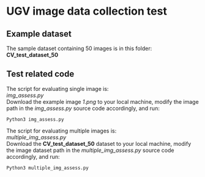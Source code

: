 # UGV image data collection test 

## Example dataset
The sample dataset containing 50 images is in this folder:\
**CV_test_dataset_50**

## Test related code
The script for evaluating single image is:\
*img_assess.py* \
 Download the example image *1.png* to your local machine, modify the image path in the *img_assess.py* source code accordingly, and run: 
```
Python3 img_assess.py
```
The script for evaluating multiple images is:\
*multiple_img_assess.py* \
Download the **CV_test_dataset_50** dataset to your local machine, modify the image dataset path in the *multiple_img_assess.py* source code accordingly, and run: 
```
Python3 multiple_img_assess.py
```
